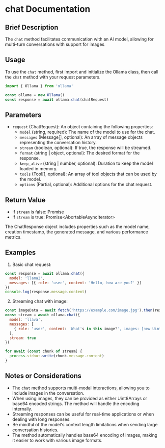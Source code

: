 # chat Documentation

## Brief Description
The `chat` method facilitates communication with an AI model, allowing for multi-turn conversations with support for images.

## Usage
To use the `chat` method, first import and initialize the Ollama class, then call the `chat` method with your request parameters.

```javascript
import { Ollama } from 'ollama'

const ollama = new Ollama()
const response = await ollama.chat(chatRequest)
```

## Parameters
- `request` (ChatRequest): An object containing the following properties:
  - `model` (string, required): The name of the model to use for the chat.
  - `messages` (Message[], optional): An array of message objects representing the conversation history.
  - `stream` (boolean, optional): If true, the response will be streamed.
  - `format` (string | object, optional): The desired format for the response.
  - `keep_alive` (string | number, optional): Duration to keep the model loaded in memory.
  - `tools` (Tool[], optional): An array of tool objects that can be used by the model.
  - `options` (Partial<Options>, optional): Additional options for the chat request.

## Return Value
- If `stream` is false: Promise<ChatResponse>
- If `stream` is true: Promise<AbortableAsyncIterator<ChatResponse>>

The ChatResponse object includes properties such as the model name, creation timestamp, the generated message, and various performance metrics.

## Examples

1. Basic chat request:

```javascript
const response = await ollama.chat({
  model: 'llama2',
  messages: [{ role: 'user', content: 'Hello, how are you?' }]
})
console.log(response.message.content)
```

2. Streaming chat with image:

```javascript
const imageData = await fetch('https://example.com/image.jpg').then(res => res.arrayBuffer())
const stream = await ollama.chat({
  model: 'llava',
  messages: [
    { role: 'user', content: 'What's in this image?', images: [new Uint8Array(imageData)] }
  ],
  stream: true
})

for await (const chunk of stream) {
  process.stdout.write(chunk.message.content)
}
```

## Notes or Considerations
- The `chat` method supports multi-modal interactions, allowing you to include images in the conversation.
- When using images, they can be provided as either Uint8Arrays or base64 encoded strings. The method will handle the encoding internally.
- Streaming responses can be useful for real-time applications or when dealing with long responses.
- Be mindful of the model's context length limitations when sending large conversation histories.
- The method automatically handles base64 encoding of images, making it easier to work with various image formats.